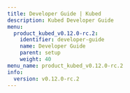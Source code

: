 ```yaml
---
title: Developer Guide | Kubed
description: Kubed Developer Guide
menu:
  product_kubed_v0.12.0-rc.2:
    identifier: developer-guide
    name: Developer Guide
    parent: setup
    weight: 40
menu_name: product_kubed_v0.12.0-rc.2
info:
  version: v0.12.0-rc.2
---
```


